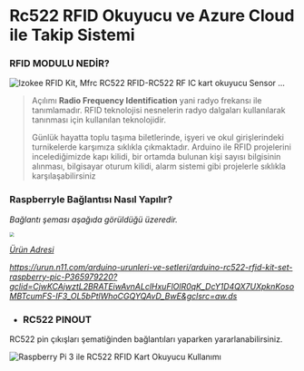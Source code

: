 # **Rc522 RFID Okuyucu ve** **Azure** **Cloud** ile Takip Sistemi

 

### RFID MODULU NEDİR?

![Izokee RFID Kit, Mfrc RC522 RFID-RC522 RF IC kart okuyucu Sensor ...](https://images-na.ssl-images-amazon.com/images/I/41l12fnri2L._AC_SY400_.jpg)

> Açılımı **Radio Frequency Identification** yani radyo frekansı ile tanımlamadır. RFID teknolojisi nesnelerin radyo dalgaları kullanılarak tanınması için kullanılan teknolojidir. 
>
> Günlük hayatta toplu taşıma biletlerinde, işyeri ve okul girişlerindeki turnikelerde karşımıza sıklıkla çıkmaktadır. Arduino ile RFID projelerini incelediğimizde kapı kilidi, bir ortamda bulunan kişi sayısı bilgisinin alınması, bilgisayar oturum kilidi, alarm sistemi gibi projelerle sıklıkla karşılaşabilirsiniz

### Raspberryle Bağlantısı Nasıl Yapılır?

*Bağlantı şeması aşağıda görüldüğü üzeredir.*



<img src="https://maker.robotistan.com/wp-content/uploads/2017/03/rc522_bb-1024x801.png" style="zoom:50%;"  >

<u>*Ürün Adresi</u>*

*https://urun.n11.com/arduino-urunleri-ve-setleri/arduino-rc522-rfid-kit-set-raspberry-pic-P365979220?gclid=CjwKCAjwztL2BRATEiwAvnALclHxuFlOlR0qK_DcY1D4QX7UXpknKosoMBTcumFS-IF3_OL5bPtlWhoCGQYQAvD_BwE&gclsrc=aw.ds*



- ### RC522 PINOUT

RC522 pin çıkışları şematiğinden bağlantıları yaparken yararlanabilirsiniz.

![Raspberry Pi 3 ile RC522 RFID Kart Okuyucu Kullanımı](https://www.algoritmauzmani.com/wp-content/uploads/2017/04/raspberry-rc522.png)















